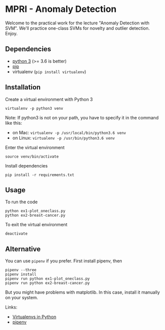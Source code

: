 MPRI - Anomaly Detection
========================

Welcome to the practical work for the lecture "Anomaly Detection with SVM". We'll practice one-class SVMs for novelty and outlier detection. Enjoy.


## Dependencies

- [python 3](https://www.python.org/downloads) (>= 3.6 is better)
- [pip](https://pip.pypa.io/en/stable/installing/)
- virtualenv (`pip install virtualenv`)


## Installation

Create a virtual environment with Python 3

	virtualenv -p python3 venv

Note: If python3 is not on your path, you have to specify it in the command like this:
- on Mac: `virtualenv -p /usr/local/bin/python3.6 venv`
- on Linux: `virtualenv -p /usr/bin/python3.6 venv`

Enter the virtual environment

	source venv/bin/activate

Install dependencies

	pip install -r requirements.txt


## Usage

To run the code

	python ex1-plot_oneclass.py
	python ex2-breast-cancer.py

To exit the virtual environment

	deactivate


## Alternative

You can use `pipenv` if you prefer. First install pipenv, then

    pipenv --three
    pipenv install
    pipenv run python ex1-plot_oneclass.py
    pipenv run python ex2-breast-cancer.py

But you might have problems with matplotlib. In this case, install it manually on your system.

Links:

- [Virtualenvs in Python](http://docs.python-guide.org/en/latest/dev/virtualenvs)
- [pipenv](https://github.com/kennethreitz/pipenv)